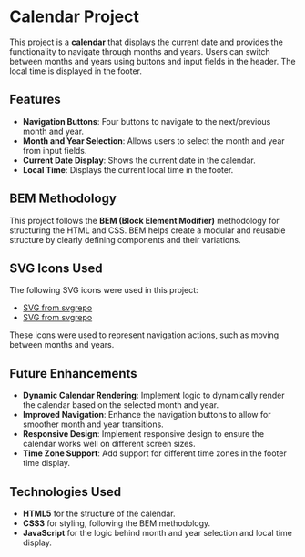 # Calendar Project

This project is a **calendar** that displays the current date and provides the functionality to navigate through months and years. Users can switch between months and years using buttons and input fields in the header. The local time is displayed in the footer.

## Features

- **Navigation Buttons**: Four buttons to navigate to the next/previous month and year.
- **Month and Year Selection**: Allows users to select the month and year from input fields.
- **Current Date Display**: Shows the current date in the calendar.
- **Local Time**: Displays the current local time in the footer.

## BEM Methodology

This project follows the **BEM (Block Element Modifier)** methodology for structuring the HTML and CSS. BEM helps create a modular and reusable structure by clearly defining components and their variations.

## SVG Icons Used

The following SVG icons were used in this project:

- [SVG from svgrepo](https://www.svgrepo.com/svg/257626/down-arrow?edit=true)
- [SVG from svgrepo](https://www.svgrepo.com/svg/257662/left-arrow-next)

These icons were used to represent navigation actions, such as moving between months and years.


## Future Enhancements

- **Dynamic Calendar Rendering**: Implement logic to dynamically render the calendar based on the selected month and year.
- **Improved Navigation**: Enhance the navigation buttons to allow for smoother month and year transitions.
- **Responsive Design**: Implement responsive design to ensure the calendar works well on different screen sizes.
- **Time Zone Support**: Add support for different time zones in the footer time display.

## Technologies Used

- **HTML5** for the structure of the calendar.
- **CSS3** for styling, following the BEM methodology.
- **JavaScript** for the logic behind month and year selection and local time display.